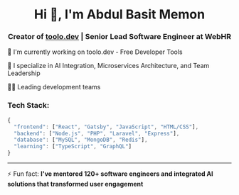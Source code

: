 <h1 align="center">Hi 👋, I'm Abdul Basit Memon</h1>
<h3 align="center">Creator of <a href="https://toolo.dev">toolo.dev</a> | Senior Lead Software Engineer at WebHR</h3>

🔭 I'm currently working on toolo.dev - Free Developer Tools

🌱 I specialize in AI Integration, Microservices Architecture, and Team Leadership

👨‍💻 Leading development teams

### Tech Stack:
```javascript
{
  "frontend": ["React", "Gatsby", "JavaScript", "HTML/CSS"],
  "backend": ["Node.js", "PHP", "Laravel", "Express"],
  "database": ["MySQL", "MongoDB", "Redis"],
  "learning": ["TypeScript", "GraphQL"]
}
```
---
⚡ Fun fact: **I've mentored 120+ software engineers and integrated AI solutions that transformed user engagement**
